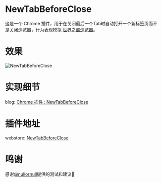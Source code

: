 # NewTabBeforeClose

这是一个 Chrome 插件，用于在关闭最后一个Tab时自动打开一个新标签页而不是关闭浏览器，行为表现模拟 [世界之窗浏览器](http://www.theworld.cn/)。

# 效果
![NewTabBeforeClose](https://user-images.githubusercontent.com/19624835/123078274-6363fe80-d44d-11eb-8ffb-0a69298e4930.gif)

# 实现细节
blog: [Chrome 插件 : NewTabBeforeClose](https://www.debuggerx.com/2021/06/23/chrome-extension-new-tab-before-close/)

# 插件地址
webstore: [NewTabBeforeClose](https://chrome.google.com/webstore/detail/newtabbeforeclose/mcilckjkimbaidjnbhjnidfmijeheoml)

# 鸣谢
感谢[@nullornull](https://github.com/nullornull)提供的测试和建议:dog:

